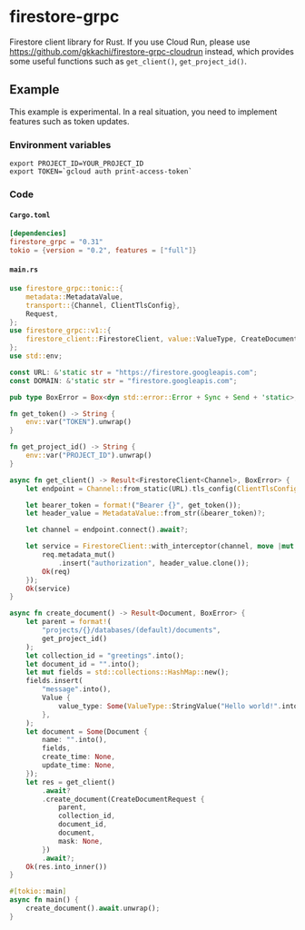 # firestore-grpc

Firestore client library for Rust.
If you use Cloud Run, please use https://github.com/gkkachi/firestore-grpc-cloudrun instead, which provides some useful functions such as `get_client()`, `get_project_id()`.

## Example

This example is experimental.
In a real situation, you need to implement features such as token updates.

### Environment variables

```shell
export PROJECT_ID=YOUR_PROJECT_ID
export TOKEN=`gcloud auth print-access-token`
```

### Code

#### `Cargo.toml`

```toml
[dependencies]
firestore_grpc = "0.31"
tokio = {version = "0.2", features = ["full"]}
```

#### `main.rs`

```rust
use firestore_grpc::tonic::{
    metadata::MetadataValue,
    transport::{Channel, ClientTlsConfig},
    Request,
};
use firestore_grpc::v1::{
    firestore_client::FirestoreClient, value::ValueType, CreateDocumentRequest, Document, Value,
};
use std::env;

const URL: &'static str = "https://firestore.googleapis.com";
const DOMAIN: &'static str = "firestore.googleapis.com";

pub type BoxError = Box<dyn std::error::Error + Sync + Send + 'static>;

fn get_token() -> String {
    env::var("TOKEN").unwrap()
}

fn get_project_id() -> String {
    env::var("PROJECT_ID").unwrap()
}

async fn get_client() -> Result<FirestoreClient<Channel>, BoxError> {
    let endpoint = Channel::from_static(URL).tls_config(ClientTlsConfig::new().domain_name(DOMAIN));

    let bearer_token = format!("Bearer {}", get_token());
    let header_value = MetadataValue::from_str(&bearer_token)?;

    let channel = endpoint.connect().await?;

    let service = FirestoreClient::with_interceptor(channel, move |mut req: Request<()>| {
        req.metadata_mut()
            .insert("authorization", header_value.clone());
        Ok(req)
    });
    Ok(service)
}

async fn create_document() -> Result<Document, BoxError> {
    let parent = format!(
        "projects/{}/databases/(default)/documents",
        get_project_id()
    );
    let collection_id = "greetings".into();
    let document_id = "".into();
    let mut fields = std::collections::HashMap::new();
    fields.insert(
        "message".into(),
        Value {
            value_type: Some(ValueType::StringValue("Hello world!".into())),
        },
    );
    let document = Some(Document {
        name: "".into(),
        fields,
        create_time: None,
        update_time: None,
    });
    let res = get_client()
        .await?
        .create_document(CreateDocumentRequest {
            parent,
            collection_id,
            document_id,
            document,
            mask: None,
        })
        .await?;
    Ok(res.into_inner())
}

#[tokio::main]
async fn main() {
    create_document().await.unwrap();
}
```
